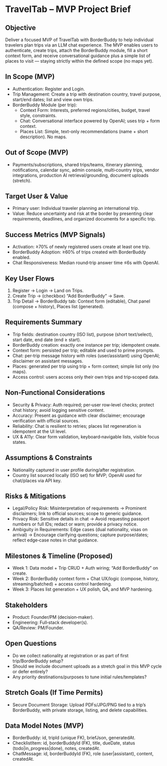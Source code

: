 # TravelTab – MVP Project Brief

## Objective
Deliver a focused MVP of TravelTab with BorderBuddy to help individual travelers plan trips via an LLM chat experience. The MVP enables users to authenticate, create trips, attach the BorderBuddy module, fill a short context form, and receive conversational guidance plus a simple list of places to visit — staying strictly within the defined scope (no maps yet).

## In Scope (MVP)
- Authentication: Register and Login.
- Trip Management: Create a trip with destination country, travel purpose, start/end dates; list and view own trips.
- BorderBuddy Module (per trip):
  - Context Form: Interests, preferred regions/cities, budget, travel style, constraints.
  - Chat: Conversational interface powered by OpenAI; uses trip + form context.
  - Places List: Simple, text-only recommendations (name + short description). No maps.

## Out of Scope (MVP)
- Payments/subscriptions, shared trips/teams, itinerary planning, notifications, calendar sync, admin console, multi‑country trips, vendor integrations, production AI retrieval/grounding, document uploads (stretch).

## Target User & Value
- Primary user: Individual traveler planning an international trip.
- Value: Reduce uncertainty and risk at the border by presenting clear requirements, deadlines, and organized documents for a specific trip.

## Success Metrics (MVP Signals)
- Activation: ≥70% of newly registered users create at least one trip.
- BorderBuddy Adoption: ≥60% of trips created with BorderBuddy enabled.
- Chat Responsiveness: Median round‑trip answer time ≤6s with OpenAI.

## Key User Flows
1) Register → Login → Land on Trips.
2) Create Trip → (checkbox) “Add BorderBuddy” → Save.
3) Trip Detail → BorderBuddy tab: Context form (editable), Chat panel (compose + history), Places list (generated).

## Requirements Summary
- Trip fields: destination country (ISO list), purpose (short text/select), start date, end date (end ≥ start).
- BorderBuddy creation: exactly one instance per trip; idempotent create.
- Context form: persisted per trip; editable and used to prime prompts.
- Chat: per‑trip message history with roles (user/assistant) using OpenAI; disclaimer on assistant messages.
- Places: generated per trip using trip + form context; simple list only (no maps).
- Access control: users access only their own trips and trip‑scoped data.

## Non‑Functional Considerations
- Security & Privacy: Auth required; per‑user row‑level checks; protect chat history; avoid logging sensitive content.
- Accuracy: Present as guidance with clear disclaimer; encourage verification with official sources.
- Reliability: Chat is resilient to retries; places list regeneration is idempotent at the UI level.
- UX & A11y: Clear form validation, keyboard‑navigable lists, visible focus states.

## Assumptions & Constraints
- Nationality captured in user profile during/after registration.
- Country list sourced locally (ISO set) for MVP; OpenAI used for chat/places via API key.

## Risks & Mitigations
- Legal/Policy Risk: Misinterpretation of requirements → Prominent disclaimers; link to official sources; scope to generic guidance.
- Privacy Risk: Sensitive details in chat → Avoid requesting passport numbers or full IDs; redact or warn; provide a privacy notice.
- Ambiguity in Requirements: Edge cases (dual nationality, visas on arrival) → Encourage clarifying questions; capture purpose/dates; reflect edge‑case notes in chat guidance.

## Milestones & Timeline (Proposed)
- Week 1: Data model + Trip CRUD + Auth wiring; “Add BorderBuddy” on create.
- Week 2: BorderBuddy context form + Chat UX/logic (compose, history, streaming/batched) + access control hardening.
- Week 3: Places list generation + UX polish, QA, and MVP hardening.

## Stakeholders
- Product: Founder/PM (decision‑maker).
- Engineering: Full‑stack developer(s).
- QA/Review: PM/Founder.

## Open Questions
- Do we collect nationality at registration or as part of first trip/BorderBuddy setup?
- Should we include document uploads as a stretch goal in this MVP cycle or defer entirely?
- Any priority destinations/purposes to tune initial rules/templates?

## Stretch Goals (If Time Permits)
- Secure Document Storage: Upload PDFs/JPG/PNG tied to a trip’s BorderBuddy, with private storage, listing, and delete capabilities.

## Data Model Notes (MVP)
- BorderBuddy: id, tripId (unique FK), briefJson, generatedAt.
- ChecklistItem: id, borderBuddyId (FK), title, dueDate, status (todo|in_progress|done), notes, createdAt.
- ChatMessage: id, borderBuddyId (FK), role (user|assistant), content, createdAt.
